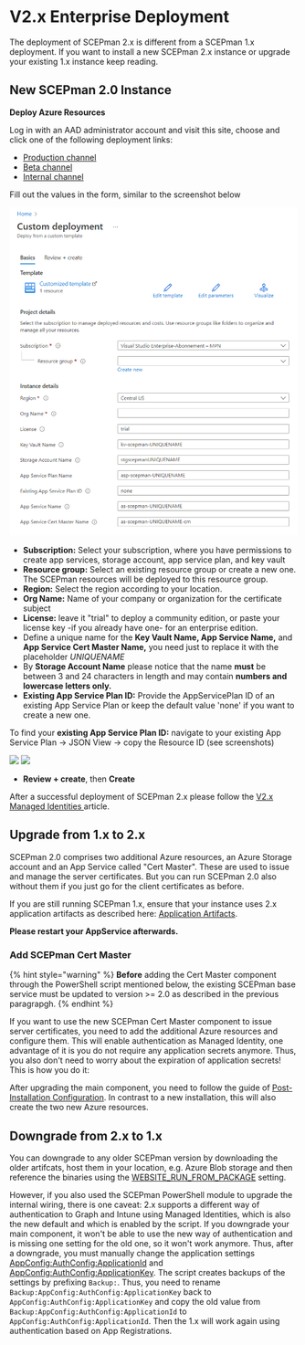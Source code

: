 # V2.x Enterprise Deployment



The deployment of SCEPman 2.x is different from a SCEPman 1.x deployment. If you want to install a new SCEPman 2.x instance or upgrade your existing 1.x instance keep reading.

## New SCEPman 2.0 Instance

**Deploy Azure Resources**

Log in with an AAD administrator account and visit this site, choose and click one of the following deployment links:

* [Production channel](https://portal.azure.com/#create/Microsoft.Template/uri/https%3A%2F%2Fraw.githubusercontent.com%2Fscepman%2Finstall%2Fmaster%2Fazuredeploy-prod.json)
* [Beta channel](https://portal.azure.com/#create/Microsoft.Template/uri/https%3A%2F%2Fraw.githubusercontent.com%2Fscepman%2Finstall%2Fmaster%2Fazuredeploy-beta.json)
* [Internal channel](https://portal.azure.com/#create/Microsoft.Template/uri/https%3A%2F%2Fraw.githubusercontent.com%2Fscepman%2Finstall%2Fmaster%2Fazuredeploy-internal.json)

Fill out the values in the form, similar to the screenshot below

![](<../.gitbook/assets/2022-04-04CustomDeploymentV2 .png>)

* **Subscription:** Select your subscription, where you have permissions to create app services, storage account, app service plan, and key vault
* **Resource group:** Select an existing resource group or create a new one. The SCEPman resources will be deployed to this resource group.
* **Region:** Select the region according to your location.
* **Org Name:** Name of your company or organization for the certificate subject
* **License:** leave it "trial" to deploy a community edition, or paste your license key -if you already have one- for an enterprise edition.
* Define a unique name for the **Key Vault Name, App Service Name,** and **App Service Cert Master Name,** you need just to replace it with the placeholder _UNIQUENAME_
* By **Storage Account Name** please notice that the name **must** be between 3 and 24 characters in length and may contain **numbers and lowercase letters only.**
* **Existing App Service Plan ID:** Provide the AppServicePlan ID of an existing App Service Plan or keep the default value 'none' if you want to create a new one.

To find your **existing App Service Plan ID:** navigate to your existing App Service Plan -> JSON View -> copy the Resource ID (see screenshots)

![](<../.gitbook/assets/2022-04-04 12\_51\_33AppServicePlan.png>) ![](<../.gitbook/assets/2022-04-04 12\_54\_04-Resource JSON.png>)

* **Review + create**, then **Create**

After a successful deployment of SCEPman 2.x please follow the [V2.x Managed Identities ](../scepman-configuration/post-installation-config.md)article.

## Upgrade from 1.x to 2.x

SCEPman 2.0 comprises two additional Azure resources, an Azure Storage account and an App Service called "Cert Master". These are used to issue and manage the server certificates. But you can run SCEPman 2.0 also without them if you just go for the client certificates as before.

If you are still running SCEPman 1.x, ensure that your instance uses 2.x application artifacts as described here: [Application Artifacts](../scepman-configuration/optional/application-artifacts.md).

**Please restart your AppService afterwards.**

### Add SCEPman Cert Master

{% hint style="warning" %}
**Before** adding the Cert Master component through the PowerShell script mentioned below, the existing SCEPman base service must be updated to version >= 2.0 as described in the previous paragrapgh.
{% endhint %}

If you want to use the new SCEPman Cert Master component to issue server certificates, you need to add the additional Azure resources and configure them. This will enable authentication as Managed Identity, one advantage of it is you do not require any application secrets anymore. Thus, you also don't need to worry about the expiration of application secrets! This is how you do it:

After upgrading the main component, you need to follow the guide of [Post-Installation Configuration](../scepman-configuration/post-installation-config.md). In contrast to a new installation, this will also create the two new Azure resources.

## Downgrade from 2.x to 1.x

You can downgrade to any older SCEPman version by downloading the older artifcats, host them in your location, e.g. Azure Blob storage and then reference the binaries using the [WEBSITE\_RUN\_FROM\_PACKAGE](../scepman-configuration/optional/application-artifacts.md#change-artifacts) setting.

However, if you also used the SCEPman PowerShell module to upgrade the internal wiring, there is one caveat: 2.x supports a different way of authentication to Graph and Intune using Managed Identities, which is also the new default and which is enabled by the script. If you downgrade your main component, it won't be able to use the new way of authentication and is missing one setting for the old one, so it won't work anymore. Thus, after a downgrade, you must manually change the application settings [AppConfig:AuthConfig:ApplicationId](../scepman-configuration/optional/application-settings/azure-ad.md#appconfig-authconfig-applicationid) and [AppConfig:AuthConfig:ApplicationKey](../scepman-configuration/optional/application-settings/azure-ad.md#appconfig-authconfig-applicationkey). The script creates backups of the settings by prefixing `Backup:`. Thus, you need to rename `Backup:AppConfig:AuthConfig:ApplicationKey` back to `AppConfig:AuthConfig:ApplicationKey` and copy the old value from `Backup:AppConfig:AuthConfig:ApplicationId` to `AppConfig:AuthConfig:ApplicationId`. Then the 1.x will work again using authentication based on App Registrations.
